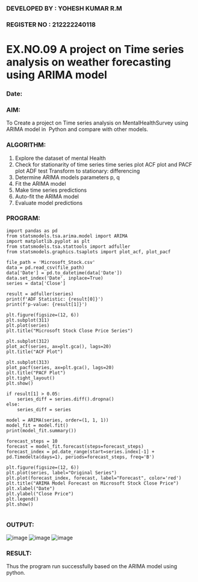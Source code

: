 ### DEVELOPED BY : YOHESH KUMAR R.M
### REGISTER NO : 212222240118
# EX.NO.09        A project on Time series analysis on weather forecasting using ARIMA model 
### Date: 

### AIM:
To Create a project on Time series analysis on MentalHealthSurvey using ARIMA model in  Python and compare with other models.
### ALGORITHM:
1. Explore the dataset of mental Health 
2. Check for stationarity of time series time series plot
   ACF plot and PACF plot
   ADF test
   Transform to stationary: differencing
3. Determine ARIMA models parameters p, q
4. Fit the ARIMA model
5. Make time series predictions
6. Auto-fit the ARIMA model
7. Evaluate model predictions
### PROGRAM:
```
import pandas as pd
from statsmodels.tsa.arima.model import ARIMA
import matplotlib.pyplot as plt
from statsmodels.tsa.stattools import adfuller
from statsmodels.graphics.tsaplots import plot_acf, plot_pacf

file_path = 'Microsoft_Stock.csv'
data = pd.read_csv(file_path)
data['Date'] = pd.to_datetime(data['Date'])
data.set_index('Date', inplace=True)
series = data['Close']

result = adfuller(series)
print(f'ADF Statistic: {result[0]}')
print(f'p-value: {result[1]}')

plt.figure(figsize=(12, 6))
plt.subplot(311)
plt.plot(series)
plt.title("Microsoft Stock Close Price Series")

plt.subplot(312)
plot_acf(series, ax=plt.gca(), lags=20)
plt.title("ACF Plot")

plt.subplot(313)
plot_pacf(series, ax=plt.gca(), lags=20)
plt.title("PACF Plot")
plt.tight_layout()
plt.show()

if result[1] > 0.05:
    series_diff = series.diff().dropna()
else:
    series_diff = series

model = ARIMA(series, order=(1, 1, 1))
model_fit = model.fit()
print(model_fit.summary())

forecast_steps = 10
forecast = model_fit.forecast(steps=forecast_steps)
forecast_index = pd.date_range(start=series.index[-1] + pd.Timedelta(days=1), periods=forecast_steps, freq='B')

plt.figure(figsize=(12, 6))
plt.plot(series, label="Original Series")
plt.plot(forecast_index, forecast, label="Forecast", color='red')
plt.title("ARIMA Model Forecast on Microsoft Stock Close Price")
plt.xlabel("Date")
plt.ylabel("Close Price")
plt.legend()
plt.show()


```
### OUTPUT:
![image](https://github.com/user-attachments/assets/da151401-648f-4162-92cd-9e6e96e72175)
![image](https://github.com/user-attachments/assets/f80e4739-c738-453b-8a00-03e83744923a)
![image](https://github.com/user-attachments/assets/8576e510-f4e6-4da8-a1e9-2c11c0c99279)
### RESULT:
Thus the program run successfully based on the ARIMA model using python.
